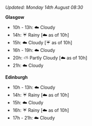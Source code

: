 *Updated: Monday 14th August 08:30*

**Glasgow**

* 10h - 13h: :cloud: Cloudy
* 14h: :umbrella: Rainy [:cloud: as of 10h]
* 15h: :cloud: Cloudy [:umbrella: as of 10h]
* 16h - 19h: :cloud: Cloudy
* 20h: :partly_sunny: Partly Cloudy [:cloud: as of 10h]
* 21h: :cloud: Cloudy

**Edinburgh**

* 10h - 13h: :cloud: Cloudy
* 14h: :umbrella: Rainy [:cloud: as of 10h]
* 15h: :cloud: Cloudy
* 16h: :umbrella: Rainy [:cloud: as of 10h]
* 17h - 21h: :cloud: Cloudy
